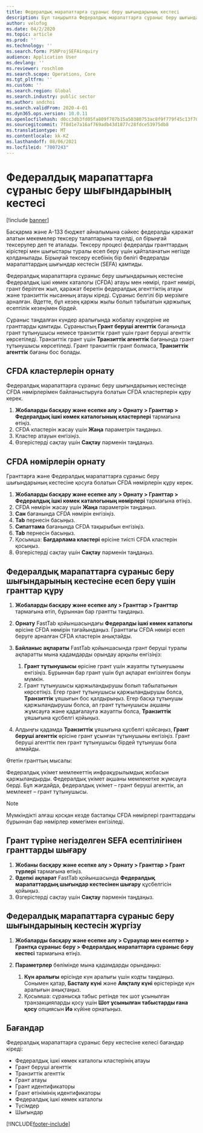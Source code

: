 ```yaml
---
title: Федералдық марапаттарға сұраныс беру шығындарының кестесі
description: Бұл тақырыпта Федералдық марапаттарға сұраныс беру шығындарының кестесі туралы ақпарат берілген.
author: velofog
ms.date: 04/2/2020
ms.topic: article
ms.prod: ''
ms.technology: ''
ms.search.form: PSNProjSEFAinquiry
audience: Application User
ms.devlang: ''
ms.reviewer: roschlom
ms.search.scope: Operations, Core
ms.tgt_pltfrm: ''
ms.custom: ''
ms.search.region: Global
ms.search.industry: public sector
ms.author: andchoi
ms.search.validFrom: 2020-4-01
ms.dyn365.ops.version: 10.0.11
ms.openlocfilehash: d0cc3db3fd05fa809f707b15a50380753ac8f9f779f45c13f707321d2b0e0841
ms.sourcegitcommit: 7f8d1e7a16af769adb43d1877c28fdce53975db8
ms.translationtype: MT
ms.contentlocale: kk-KZ
ms.lasthandoff: 08/06/2021
ms.locfileid: "7007243"
---
```

# <a name="schedule-of-expenditures-of-federal-awards-inquiry"></a>Федералдық марапаттарға сұраныс беру шығындарының кестесі

[!include [banner](../includes/banner.md)]

Басқарма және A-133 бюджет айналымына сәйкес федералды қаражат алатын мекемелер тексеру талаптарына тәуелді, ол бірыңғай тексерулер деп те аталады. Тексеру процесі федералды гранттардың кірістері мен шығыстары туралы есеп беру үшін қайталанатын негізде қолданылады. Бірыңғай тексеру есебінің бір бөлігі Федералды марапаттардың шығындар кестесін (SEFA) қамтиды.

Федералдық марапаттарға сұраныс беру шығындарының кестесіне Федералдық ішкі көмек каталогы (CFDA) атауы мен нөмірі, грант нөмірі, грант берілген жыл, қаражат беретін федералдық агенттіктің атауы және транзиттік нысанның атауы кіреді. Сұраныс белгілі бір мерзімге арналған. Әдетте, бұл кезең қаржы жылы болып табылатын қаржылық есептілік кезеңімен бірдей.

Сұраныс таңдалған күндер аралығында жобалау күндеріне ие гранттарды қамтиды. Сұраныстың **Грант беруші агенттік** бағанында грант тұтынушысы немесе транзиттік грант үшін грант беруші агенттік көрсетіледі. Транзиттік грант үшін **Транзиттік агенттік** бағанында грант тұтынушысы көрсетіледі. Грант транзиттік грант болмаса, **Транзиттік агенттік** бағаны бос болады.

## <a name="set-up-the-cfda-clusters"></a>CFDA кластерлерін орнату

Федералдық марапаттарға сұраныс беру шығындарының кестесінде CFDA нөмірлерімен байланыстыруға болатын CFDA кластерлерін құру керек.

1. **Жобаларды басқару және есепке алу \> Орнату \> Гранттар \> Федералдық ішкі көмек каталогының кластерлері** тармағына өтіңіз.
2. CFDA кластерін жасау үшін **Жаңа** параметрін таңдаңыз.
3. Кластер атауын енгізіңіз.
4. Өзгерістерді сақтау үшін **Сақтау** пәрменін таңдаңыз.

## <a name="set-up-cfda-numbers"></a>CFDA нөмірлерін орнату

Гранттарға және Федералдық марапаттарға сұраныс беру шығындарының кестесіне қосуға болатын CFDA нөмірлерін құру керек.

1. **Жобаларды басқару және есепке алу \> Орнату \> Гранттар \> Федералдық ішкі көмек каталогының нөмірлері** тармағына өтіңіз.
2. CFDA нөмірін жасау үшін **Жаңа** параметрін таңдаңыз.
3. **Сан** бағанында CFDA нөмірін енгізіңіз.
4. **Tab** пернесін басыңыз.
5. **Сипаттама** бағанында CFDA тақырыбын енгізіңіз.
6. **Tab** пернесін басыңыз.
7. Қосымша: **Бағдарлама кластері** өрісіне тиісті CFDA кластерін қосыңыз.
8. Өзгерістерді сақтау үшін **Сақтау** пәрменін таңдаңыз.

## <a name="set-up-grants-to-report-for-the-schedule-of-expenditures-of-federal-awards-inquiry"></a>Федералдық марапаттарға сұраныс беру шығындарының кестесіне есеп беру үшін гранттар құру

1. **Жобаларды басқару және есепке алу \> Гранттар \> Гранттар** тармағына өтіп, бұрыннан бар грантты таңдаңыз.
2. **Орнату** FastTab қойыншасындағы **Федералды ішкі көмек каталогы** өрісіне CFDA нөмірін тағайындаңыз. Гранттағы CFDA нөмірі есеп беруге арналған CFDA кластерін анықтайды.
3. **Байланыс ақпараты** FastTab қойыншасында грант беруші туралы ақпаратты мына қадамдарды орындау арқылы енгізіңіз:

    1. **Грант тұтынушысы** өрісіне грант үшін жауапты тұтынушыны енгізіңіз. Бұрыннан бар грант үшін бұл ақпарат енгізілген болуы мүмкін.
    2. Грант тұтынушысы қаржыландырушы болып табылатынын көрсетіңіз. Егер грант тұтынушысы қаржыландырушы болса, **Транзиттік** ұяшығын бос қалдырыңыз. Егер басқа тұтынушы қаржыландырушы болса, ал грант тұтынушысы ақшаны жұмсауға және қадағалауға жауапты болса, **Транзиттік** ұяшығына құсбелгі қойыңыз.

4. Алдыңғы қадамда **Транзиттік** ұяшығына құсбелгі қойсаңыз, **Грант беруші агенттік** өрісіне грант ұсынған тұтынушыны енгізіңіз. Грант беруші агенттік пен грант тұтынушысы бірдей тұтынушы бола алмайды.

Өтетін гранттың мысалы:

Федералдық үкімет мемлекеттің инфрақұрылымдық жобасын қаржыландырды. Федералдық үкімет ақшаны мемлекетке жұмсауға берді. Бұл жағдайда, федералдық үкімет – грант беруші агенттік, ал мемлекет – грант тұтынушысы.

> [!NOTE] 
> Мүмкіндікті алғаш қосқан кезде бастапқы CFDA нөмірлері гранттардағы бұрыннан бар нөмірлер көмегімен енгізіледі.

## <a name="exclude-grants-from-sefa-reporting-based-on-the-grant-type"></a>Грант түріне негізделген SEFA есептілігінен гранттарды шығару

1. **Жобаны басқару және есепке алу \> Орнату \> Гранттар \> Грант түрлері** тармағына өтіңіз.
2. **Әдепкі ақпарат** FastTab қойыншасында **Федералдық марапаттардың шығындар кестесінен шығару** құсбелгісін қойыңыз.
3. Өзгерістерді сақтау үшін **Сақтау** пәрменін таңдаңыз.

## <a name="run-the-schedule-of-expenditures-of-federal-awards-inquiry"></a>Федералдық марапаттарға сұраныс беру шығындарының кестесін жүргізу

1. **Жобаларды басқару және есепке алу \> Сұраулар мен есептер \> Грантқа сұраныс беру \> Федералдық марапаттарға сұраныс беру кестесі** тармағына өтіңіз.
2. **Параметрлер** бөлімінде мына қадамдарды орындаңыз:

    1. **Күн аралығы** өрісінде күн аралығы үшін кодты таңдаңыз. Сонымен қатар, **Басталу күні** және **Аяқталу күні** өрістерінде күн аралығын анықтаңыз.
    2. Қосымша: сұранысқа табыс ретінде тек шот ұсынылған транзакцияларды қосу үшін **Шот ұсынылған табыстарды ғана қосу** опциясын **Иә** күйіне орнатыңыз.

## <a name="columns"></a>Бағандар

Федералдық марапаттарға сұраныс беру кестесіне келесі бағандар кіреді:

- Федералдық ішкі көмек каталогы кластерінің атауы
- Грант беруші агенттік
- Транзиттік агенттік
- Грант атауы
- Грант идентификаторы
- Грант өтінімінің идентификаторы
- Федералдық ішкі көмек каталогы
- Түсімдер
- Шығындар


[!INCLUDE[footer-include](../includes/footer-banner.md)]